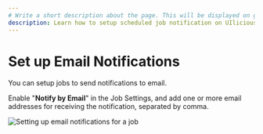 ```yaml
---
# Write a short description about the page. This will be displayed on google search results.
description: Learn how to setup scheduled job notification on UIlicious via email.
---
```


# Set up Email Notifications

You can setup jobs to send notifications to email. 

Enable "**Notify by Email**" in the Job Settings, and add one or more email addresses for receiving the notification, separated by comma.

![Setting up email notifications for a job](/static/img/job-notifications/Job_Email_Notification.png)
